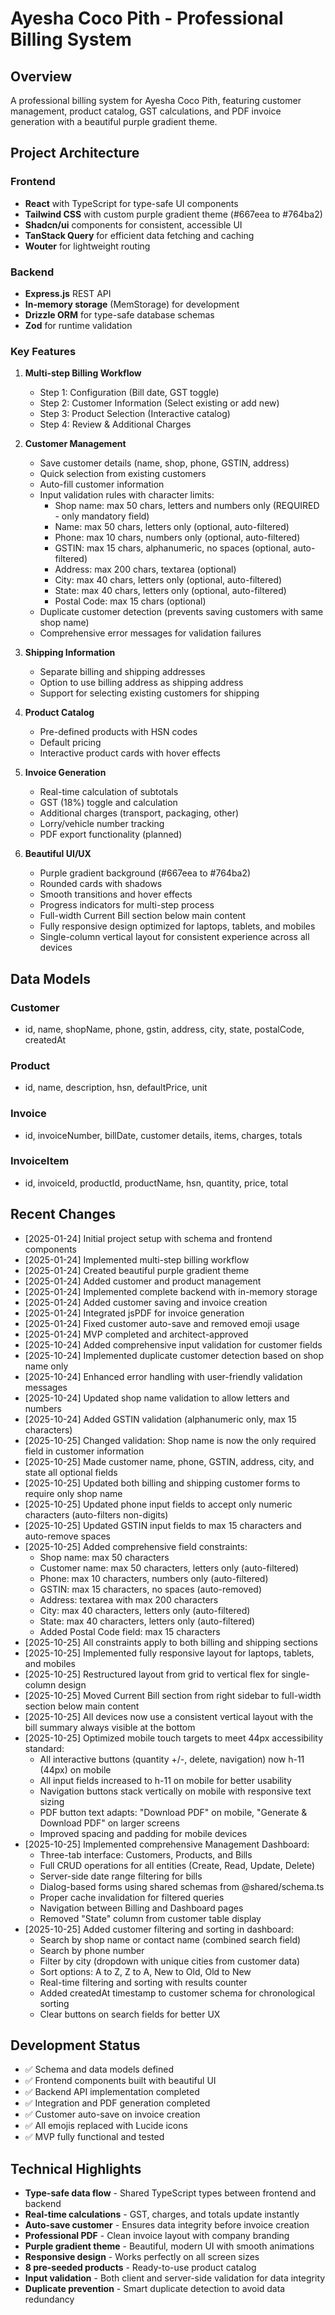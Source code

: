 # Ayesha Coco Pith - Professional Billing System

## Overview
A professional billing system for Ayesha Coco Pith, featuring customer management, product catalog, GST calculations, and PDF invoice generation with a beautiful purple gradient theme.

## Project Architecture

### Frontend
- **React** with TypeScript for type-safe UI components
- **Tailwind CSS** with custom purple gradient theme (#667eea to #764ba2)
- **Shadcn/ui** components for consistent, accessible UI
- **TanStack Query** for efficient data fetching and caching
- **Wouter** for lightweight routing

### Backend
- **Express.js** REST API
- **In-memory storage** (MemStorage) for development
- **Drizzle ORM** for type-safe database schemas
- **Zod** for runtime validation

### Key Features
1. **Multi-step Billing Workflow**
   - Step 1: Configuration (Bill date, GST toggle)
   - Step 2: Customer Information (Select existing or add new)
   - Step 3: Product Selection (Interactive catalog)
   - Step 4: Review & Additional Charges

2. **Customer Management**
   - Save customer details (name, shop, phone, GSTIN, address)
   - Quick selection from existing customers
   - Auto-fill customer information
   - Input validation rules with character limits:
     - Shop name: max 50 chars, letters and numbers only (REQUIRED - only mandatory field)
     - Name: max 50 chars, letters only (optional, auto-filtered)
     - Phone: max 10 chars, numbers only (optional, auto-filtered)
     - GSTIN: max 15 chars, alphanumeric, no spaces (optional, auto-filtered)
     - Address: max 200 chars, textarea (optional)
     - City: max 40 chars, letters only (optional, auto-filtered)
     - State: max 40 chars, letters only (optional, auto-filtered)
     - Postal Code: max 15 chars (optional)
   - Duplicate customer detection (prevents saving customers with same shop name)
   - Comprehensive error messages for validation failures

3. **Shipping Information**
   - Separate billing and shipping addresses
   - Option to use billing address as shipping address
   - Support for selecting existing customers for shipping

4. **Product Catalog**
   - Pre-defined products with HSN codes
   - Default pricing
   - Interactive product cards with hover effects

5. **Invoice Generation**
   - Real-time calculation of subtotals
   - GST (18%) toggle and calculation
   - Additional charges (transport, packaging, other)
   - Lorry/vehicle number tracking
   - PDF export functionality (planned)

6. **Beautiful UI/UX**
   - Purple gradient background (#667eea to #764ba2)
   - Rounded cards with shadows
   - Smooth transitions and hover effects
   - Progress indicators for multi-step process
   - Full-width Current Bill section below main content
   - Fully responsive design optimized for laptops, tablets, and mobiles
   - Single-column vertical layout for consistent experience across all devices

## Data Models

### Customer
- id, name, shopName, phone, gstin, address, city, state, postalCode, createdAt

### Product
- id, name, description, hsn, defaultPrice, unit

### Invoice
- id, invoiceNumber, billDate, customer details, items, charges, totals

### InvoiceItem
- id, invoiceId, productId, productName, hsn, quantity, price, total

## Recent Changes
- [2025-01-24] Initial project setup with schema and frontend components
- [2025-01-24] Implemented multi-step billing workflow
- [2025-01-24] Created beautiful purple gradient theme
- [2025-01-24] Added customer and product management
- [2025-01-24] Implemented complete backend with in-memory storage
- [2025-01-24] Added customer saving and invoice creation
- [2025-01-24] Integrated jsPDF for invoice generation
- [2025-01-24] Fixed customer auto-save and removed emoji usage
- [2025-01-24] MVP completed and architect-approved
- [2025-10-24] Added comprehensive input validation for customer fields
- [2025-10-24] Implemented duplicate customer detection based on shop name only
- [2025-10-24] Enhanced error handling with user-friendly validation messages
- [2025-10-24] Updated shop name validation to allow letters and numbers
- [2025-10-24] Added GSTIN validation (alphanumeric only, max 15 characters)
- [2025-10-25] Changed validation: Shop name is now the only required field in customer information
- [2025-10-25] Made customer name, phone, GSTIN, address, city, and state all optional fields
- [2025-10-25] Updated both billing and shipping customer forms to require only shop name
- [2025-10-25] Updated phone input fields to accept only numeric characters (auto-filters non-digits)
- [2025-10-25] Updated GSTIN input fields to max 15 characters and auto-remove spaces
- [2025-10-25] Added comprehensive field constraints:
  - Shop name: max 50 characters
  - Customer name: max 50 characters, letters only (auto-filtered)
  - Phone: max 10 characters, numbers only (auto-filtered)
  - GSTIN: max 15 characters, no spaces (auto-removed)
  - Address: textarea with max 200 characters
  - City: max 40 characters, letters only (auto-filtered)
  - State: max 40 characters, letters only (auto-filtered)
  - Added Postal Code field: max 15 characters
- [2025-10-25] All constraints apply to both billing and shipping sections
- [2025-10-25] Implemented fully responsive layout for laptops, tablets, and mobiles
- [2025-10-25] Restructured layout from grid to vertical flex for single-column design
- [2025-10-25] Moved Current Bill section from right sidebar to full-width section below main content
- [2025-10-25] All devices now use a consistent vertical layout with the bill summary always visible at the bottom
- [2025-10-25] Optimized mobile touch targets to meet 44px accessibility standard:
  - All interactive buttons (quantity +/-, delete, navigation) now h-11 (44px) on mobile
  - All input fields increased to h-11 on mobile for better usability
  - Navigation buttons stack vertically on mobile with responsive text sizing
  - PDF button text adapts: "Download PDF" on mobile, "Generate & Download PDF" on larger screens
  - Improved spacing and padding for mobile devices
- [2025-10-25] Implemented comprehensive Management Dashboard:
  - Three-tab interface: Customers, Products, and Bills
  - Full CRUD operations for all entities (Create, Read, Update, Delete)
  - Server-side date range filtering for bills
  - Dialog-based forms using shared schemas from @shared/schema.ts
  - Proper cache invalidation for filtered queries
  - Navigation between Billing and Dashboard pages
  - Removed "State" column from customer table display
- [2025-10-25] Added customer filtering and sorting in dashboard:
  - Search by shop name or contact name (combined search field)
  - Search by phone number
  - Filter by city (dropdown with unique cities from customer data)
  - Sort options: A to Z, Z to A, New to Old, Old to New
  - Real-time filtering and sorting with results counter
  - Added createdAt timestamp to customer schema for chronological sorting
  - Clear buttons on search fields for better UX

## Development Status
- ✅ Schema and data models defined
- ✅ Frontend components built with beautiful UI
- ✅ Backend API implementation completed
- ✅ Integration and PDF generation completed
- ✅ Customer auto-save on invoice creation
- ✅ All emojis replaced with Lucide icons
- ✅ MVP fully functional and tested

## Technical Highlights
- **Type-safe data flow** - Shared TypeScript types between frontend and backend
- **Real-time calculations** - GST, charges, and totals update instantly
- **Auto-save customer** - Ensures data integrity before invoice creation
- **Professional PDF** - Clean invoice layout with company branding
- **Purple gradient theme** - Beautiful, modern UI with smooth animations
- **Responsive design** - Works perfectly on all screen sizes
- **8 pre-seeded products** - Ready-to-use product catalog
- **Input validation** - Both client and server-side validation for data integrity
- **Duplicate prevention** - Smart duplicate detection to avoid data redundancy
